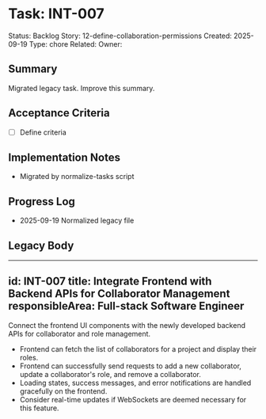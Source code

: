 # Task: INT-007
Status: Backlog
Story: 12-define-collaboration-permissions
Created: 2025-09-19
Type: chore
Related:
Owner:

## Summary
Migrated legacy task. Improve this summary.

## Acceptance Criteria
- [ ] Define criteria

## Implementation Notes
- Migrated by normalize-tasks script

## Progress Log
- 2025-09-19 Normalized legacy file

## Legacy Body

---
id: INT-007
title: Integrate Frontend with Backend APIs for Collaborator Management
responsibleArea: Full-stack Software Engineer
---
Connect the frontend UI components with the newly developed backend APIs for collaborator and role management.
- Frontend can fetch the list of collaborators for a project and display their roles.
- Frontend can successfully send requests to add a new collaborator, update a collaborator's role, and remove a collaborator.
- Loading states, success messages, and error notifications are handled gracefully on the frontend.
- Consider real-time updates if WebSockets are deemed necessary for this feature.
